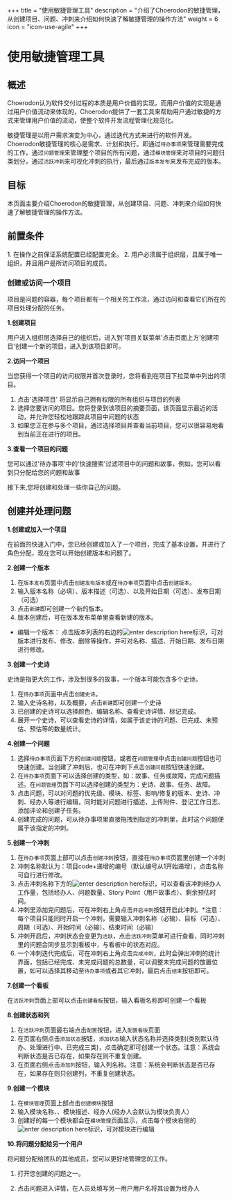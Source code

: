 ﻿+++
title = "使用敏捷管理工具"
description = "介绍了Choerodon的敏捷管理，从创建项目、问题、冲刺来介绍如何快速了解敏捷管理的操作方法"
weight = 6
icon = "icon-use-agile"
+++

# 使用敏捷管理工具
## 概述
Choerodon认为软件交付过程的本质是用户价值的实现，而用户价值的实现是通过用户价值流动来体现的，Choerodon提供了一套工具来帮助用户通过敏捷的方式来管理用户价值的流动，使整个软件开发流程管理化规范化。

敏捷管理是以用户需求演变为中心，通过迭代方式来进行的软件开发。Choerodon敏捷管理的核心是需求、计划和执行。即通过`待办事项`来管理需要完成的工作，通过`问题管理`来管理整个项目的所有问题，通过`模块管理`来对项目的问题归类划分，通过`活跃冲刺`来可视化冲刺的执行，最后通过`版本发布`来发布完成的版本。

## 目标

本页面主要介绍Choerodon的敏捷管理，从创建项目、问题、冲刺来介绍如何快速了解敏捷管理的操作方法。

<h2 id="1">前置条件</h2>

1. 在操作之前保证系统配置已经配置完全。
2. 用户必须属于组织层，且属于唯一组织，并且用户是所访问项目的成员。

 ### 创建或访问一个项目
 
项目是问题的容器，每个项目都有一个相关的工作流，通过访问和查看它们所在的项目处理分配的任务。 
 

 **1.创建项目**

用户进入组织层选择自己的组织后，进入到'项目关联菜单'点击页面上方'创建项目'创建一个新的项目，进入到该项目即可。

**2.访问一个项目**

当您获得一个项目的访问权限并首次登录时，您将看到在项目下拉菜单中列出的项目。

1. 点击'选择项目' 将显示自己拥有权限的所有组织与项目的列表
2. 选择您要访问的项目。您将登录到该项目的摘要页面，该页面显示最近的活动，并允许您轻松地跟踪此项目中问题的状态
3. 如果您正在参与多个项目，通过选择项目并查看当前项目，您可以很容易地看到当前正在进行的项目。


**3.查看一个项目的问题**

您可以通过'待办事项'中的'快速搜索'过滤项目中的问题和故事，例如，您可以看到只分配给您的问题和故事

接下来,您将创建和处理一些你自己的问题。

<h2 id="1">创建并处理问题</h2>


**1.创建或加入一个项目**

在前面的快速入门中，您已经创建或加入了一个项目，完成了基本设置，并进行了角色分配，现在您可以开始创建版本和问题了。

**2.创建一个版本**

1. 在`版本发布`页面中点击`创建发布版本`或在`待办事项`页面中点击`创建版本`。
2. 输入版本名称（必填）、版本描述（可选）、以及开始日期（可选）、发布日期（可选）
3. 点击`新建`即可创建一个新的版本。
4. 版本创建后，可在版本发布菜单里查看新建的版本。


* 编辑一个版本：
点击版本列表的右边的![enter description here](/docs/quick-start/image/scrum1.png "image1")标识，可对版本进行发布、修改、删除等操作，并可对名称、描述、开始日期、发布日期进行修改。

**3.创建一个史诗**

史诗是指更大的工作，涉及到很多的故事，一个版本可能包含多个史诗。
1. 在`待办事项`页面中点击`创建史诗`。
2. 输入史诗名称，以及概要，点击`新建`即可创建一个史诗
3. 已创建的史诗可以选择颜色、编辑名称、查看史诗详情、标记完成。
4. 展开一个史诗，可以查看史诗的详情，如属于该史诗的问题、已完成、未预估、预估等的数量统计。

**4.创建一个问题**

1. 选择`待办事项`页面下方的`创建问题`按钮，或者在`问题管理`中点击`创建问题`按钮也可快速创建。当创建了冲刺后，也可在冲刺下点击`创建问题`按钮快速创建。
2. 在`待办事项`页面下可以选择创建的类型，如：故事、任务或故障，完成问题描述。在`问题管理`页面下可以选择创建的类型为：史诗、故事、任务、故障。
3. 点击问题，可以对问题的优先级、模块、标签、影响/修复的版本、史诗、冲刺、经办人等进行编辑，同时能对问题进行描述，上传附件、登记工作日志、添加评论和创建子任务。
4. 创建完成的问题，可从待办事项里直接拖拽到指定的冲刺里，此时这个问题便属于该指定的冲刺。

**5.创建一个冲刺**

1. 在`待办事项`页面上部可以点击`创建冲刺`按钮，直接在`待办事项`页面里创建一个冲刺
2. 冲刺名称默认为：项目code+递增的编号（默认编号从1开始递增），点击名称可自行进行修改。
3. 点击冲刺名称下方的![enter description here](/docs/quick-start/image/scrum1.png "image1")标识，可以查看该冲刺经办人工作量，包括经办人、问题数量、Story Point（用户故事点）、剩余预估时间。
4. 冲刺里添加完问题后，可在冲刺右上角点击`开启冲刺`按钮开启此冲刺。*注意：每个项目只能同时开启一个冲刺，需要输入冲刺名称（必输）、目标（可选）、周期（可选）、开始时间（必输）、结束时间（必输）
5. 冲刺开启后，冲刺状态会变更为`活跃`，点击`活跃冲刺`菜单可进行查看，同时冲刺里的问题会同步显示到看板中，与看板中的状态对应。
6. 一个冲刺迭代完成后，可在冲刺右上角点击`完成冲刺`，此时会弹出冲刺的统计界面，包括已经完成、未完成问题的总数量，可以调整未完成问题的放置位置，如可以选择其移动至`待办事项`或者其它冲刺，最后点击`结束`按钮即可。

**7.创建一个看板**

在`活跃冲刺`页面上部可以点击`创建看板`按钮，输入看板名称即可创建一个看板

**8.创建状态和列**

1. 在`活跃冲刺`页面最右端点击`配置`按钮，进入`配置看板`页面
2. 在页面右侧点击`添加状态`按钮，`添加状态`输入状态名称并选择类别(类别默认待办、处理进行中、已完成三类)，点击确定即可创建一个状态。注意：系统会判断状态是否已存在，如果存在则不重复创建。
3. 在页面右侧点击`添加列`按钮，输入列名称。注意：系统会判断状态是否已存在，如果存在则只创建列，不重复创建状态。

**9.创建一个模块**

1. 在`模块管理`页面上部点击`创建模块`按钮
2. 输入模块名称、、模块描述、经办人(经办人会默认为模块负责人）
3. 创建好的每一个模块都会在`模块管理`页面显示，点击每个模块右侧的![enter description here](/docs/quick-start/image/scrum2.png "image4")标识，可对模块进行编辑


**10.将问题分配给另一个用户**

将问题分配给团队的其他成员，您可以更好地管理您的工作。

1. 打开您创建的问题之一。

2. 点击问题进入详情，在人员处填写另一用户用户名将其设置为经办人